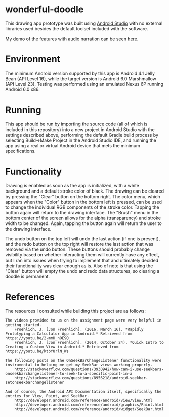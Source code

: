 # wonderful-doodle

This drawing app prototype was built using [Android Studio](http://developer.android.com/sdk/index.html?gclid=CjwKEAjw_ci3BRDSvfjortr--DQSJADU8f2jlIC6xbvMKN_ytRR2n6k0DDXhrn_M89zavaoyjZEzBBoCPXTw_wcB) with no external libraries used besides the default toolset included with the software.

My demo of the features with audio narration can be seen [here](https://youtu.be/xbkpxCIi91s).

# Environment

The minimum Android version supported by this app is Android 4.1 Jelly Bean (API Level 16), while the target version is Android 6.0 Marshmallow (API Level 23). Testing was performed using an emulated Nexus 6P running Android 6.0 x86. 

# Running

This app should be run by importing the source code (all of which is included in this repository) into a new project in Android Studio with the settings described above, performing the default Gradle build process by selecting Build->Make Project in the Android Studio IDE, and running the app using a real or virtual Android device that mets the minimum specifications.

# Functionality

Drawing is enabled as soon as the app is initialized, with a white background and a default stroke color of black. The drawing can be cleared by pressing the "Clear" button on the bottom right. The color menu, which appears when the "Color" button in the bottom left is pressed, can be used to change the individual RGB components of the stroke color. Tapping the button again will return to the drawing interface. The "Brush" menu in the bottom center of the screen allows for the alpha (transparency) and stroke width to be changed. Again, tapping the button again will return the user to the drawing interface.

The undo button on the top left will undo the last action (if one is present), and the redo button on the top right will restore the last action that was removed via the undo button. These buttons should probably change visibility based on whether interacting them will currently have any effect, but I ran into issues when trying to implement that and ultimately decided their functionality was clear enough as is. Also of note is that using the "Clear" button will empty the undo and redo data structures, so clearing a doodle is permanent.

# References

The resources I consulted while building this project are as follows:

    The videos provided to us on the assignment page were very helpful in getting started.
        Froehlich, J. [Jon Froehlich]. (2016, March 16). *Rapidly Prototyping a Calculator App in Android.* Retrieved from https://youtu.be/2-mmH_nOE9Q
        Froehlich, J. [Jon Froehlich]. (2014, October 24). *Quick Intro to Creating a Custom View in Android.* Retrieved from https://youtu.be/ktbYUrlN_Ws
  
    The following posts on the OnSeekBarChangeListener functionality were instrumental to helping me get my SeekBar views working properly.
        http://stackoverflow.com/questions/3930942/how-can-i-use-seekbars-onseekbarchangelistener-to-seek-to-a-specific-point-in-a
        http://stackoverflow.com/questions/8956218/android-seekbar-setonseekbarchangelistener
        
    And of course, the Android API Documentation itself, specifically the entries for View, Paint, and SeekBar.
        http://developer.android.com/reference/android/view/View.html
        http://developer.android.com/reference/android/graphics/Paint.html
        http://developer.android.com/reference/android/widget/SeekBar.html
  
